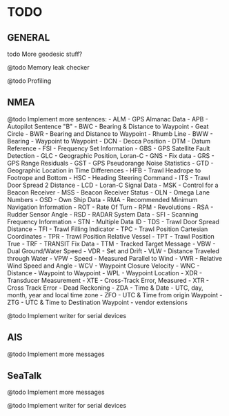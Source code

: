 TODO
====

GENERAL
-------

todo More geodesic stuff?

@todo Memory leak checker

@todo Profiling


NMEA
----

@todo Implement more sentences:
	- ALM - GPS Almanac Data
	- APB - Autopilot Sentence "B"
	- BWC - Bearing & Distance to Waypoint - Geat Circle
	- BWR - Bearing and Distance to Waypoint - Rhumb Line
	- BWW - Bearing - Waypoint to Waypoint
	- DCN - Decca Position
	- DTM - Datum Reference
	- FSI - Frequency Set Information
	- GBS - GPS Satellite Fault Detection
	- GLC - Geographic Position, Loran-C
	- GNS - Fix data
	- GRS - GPS Range Residuals
	- GST - GPS Pseudorange Noise Statistics
	- GTD - Geographic Location in Time Differences
	- HFB - Trawl Headrope to Footrope and Bottom
	- HSC - Heading Steering Command
	- ITS - Trawl Door Spread 2 Distance
	- LCD - Loran-C Signal Data
	- MSK - Control for a Beacon Receiver
	- MSS - Beacon Receiver Status
	- OLN - Omega Lane Numbers
	- OSD - Own Ship Data
	- RMA - Recommended Minimum Navigation Information
	- ROT - Rate Of Turn
	- RPM - Revolutions
	- RSA - Rudder Sensor Angle
	- RSD - RADAR System Data
	- SFI - Scanning Frequency Information
	- STN - Multiple Data ID
	- TDS - Trawl Door Spread Distance
	- TFI - Trawl Filling Indicator
	- TPC - Trawl Position Cartesian Coordinates
	- TPR - Trawl Position Relative Vessel
	- TPT - Trawl Position True
	- TRF - TRANSIT Fix Data
	- TTM - Tracked Target Message
	- VBW - Dual Ground/Water Speed
	- VDR - Set and Drift
	- VLW - Distance Traveled through Water
	- VPW - Speed - Measured Parallel to Wind
	- VWR - Relative Wind Speed and Angle
	- WCV - Waypoint Closure Velocity
	- WNC - Distance - Waypoint to Waypoint
	- WPL - Waypoint Location
	- XDR - Transducer Measurement
	- XTE - Cross-Track Error, Measured
	- XTR - Cross Track Error - Dead Reckoning
	- ZDA - Time & Date - UTC, day, month, year and local time zone
	- ZFO - UTC & Time from origin Waypoint
	- ZTG - UTC & Time to Destination Waypoint
	- vendor extensions

@todo Implement writer for serial devices


AIS
---

@todo Implement more messages


SeaTalk
-------

@todo Implement more messages

@todo Implement writer for serial devices

